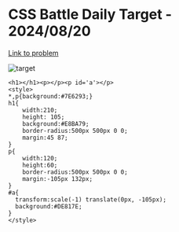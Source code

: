 # CSS Battle Daily Target - 2024/08/20

[Link to problem](https://cssbattle.dev/play/lFcdkEXqW3YqduxCZv0e)

![target](https://firebasestorage.googleapis.com/v0/b/cssbattleapp.appspot.com/o/user%2Fe6YbeBahWNPT7VpE2rE2p85byxa2%2Ftargets%2Ftarget_X8mdg7s.png?alt=media)


```
<h1></h1><p></p><p id='a'></p>
<style>
*,p{background:#7E6293;}
h1{
    width:210;
    height: 105;
    background:#E8BA79;
    border-radius:500px 500px 0 0;
    margin:45 87;
}
p{
    width:120;
    height:60; 
    border-radius:500px 500px 0 0;
    margin:-105px 132px;
}
#a{
  transform:scale(-1) translate(0px, -105px);
  background:#DE817E;
}
</style>
```
